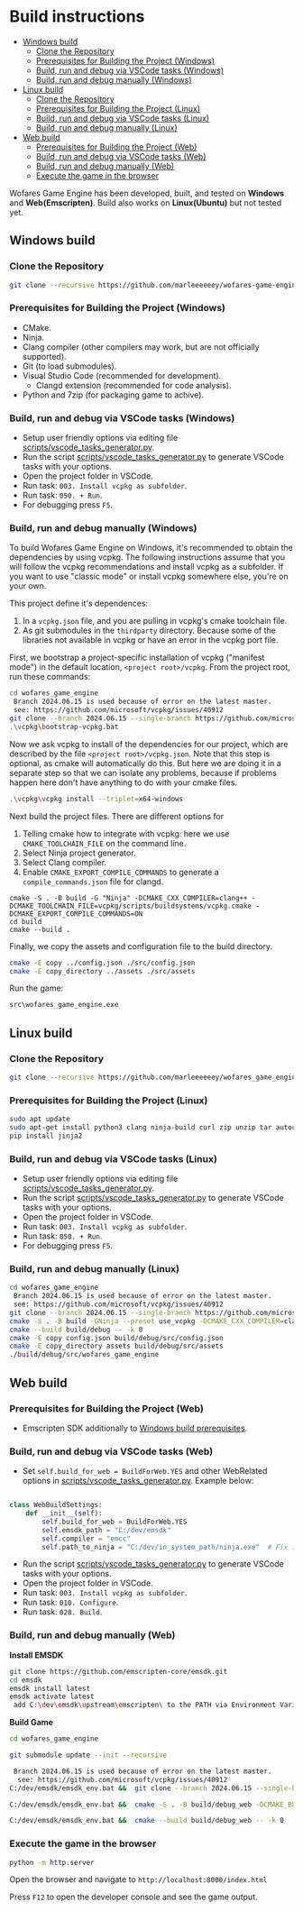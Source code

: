 # Build instructions

- [Windows build](#windows-build)
  - [Clone the Repository](#clone-the-repository)
  - [Prerequisites for Building the Project (Windows)](#prerequisites-for-building-the-project-windows)
  - [Build, run and debug via VSCode tasks (Windows)](#build-run-and-debug-via-vscode-tasks-windows)
  - [Build, run and debug manually (Windows)](#build-run-and-debug-manually-windows)
- [Linux build](#linux-build)
  - [Clone the Repository](#clone-the-repository-1)
  - [Prerequisites for Building the Project (Linux)](#prerequisites-for-building-the-project-linux)
  - [Build, run and debug via VSCode tasks (Linux)](#build-run-and-debug-via-vscode-tasks-linux)
  - [Build, run and debug manually (Linux)](#build-run-and-debug-manually-linux)
- [Web build](#web-build)
  - [Prerequisites for Building the Project (Web)](#prerequisites-for-building-the-project-web)
  - [Build, run and debug via VSCode tasks (Web)](#build-run-and-debug-via-vscode-tasks-web)
  - [Build, run and debug manually (Web)](#build-run-and-debug-manually-web)
  - [Execute the game in the browser](#execute-the-game-in-the-browser)

Wofares Game Engine has been developed, built, and tested on **Windows** and **Web(Emscripten)**. Build also works on **Linux(Ubuntu)** but not tested yet.

## Windows build

### Clone the Repository

```bash
git clone --recursive https://github.com/marleeeeeey/wofares-game-engine.git
```

### Prerequisites for Building the Project (Windows)

- CMake.
- Ninja.
- Clang compiler (other compilers may work, but are not officially supported).
- Git (to load submodules).
- Visual Studio Code (recommended for development).
  - Clangd extension (recommended for code analysis).
- Python and 7zip (for packaging game to achive).

### Build, run and debug via VSCode tasks (Windows)

- Setup user friendly options via editing file [scripts/vscode_tasks_generator.py](scripts/vscode_tasks_generator.py).
- Run the script [scripts/vscode_tasks_generator.py](scripts/vscode_tasks_generator.py) to generate VSCode tasks with your options.
- Open the project folder in VSCode.
- Run task: `003. Install vcpkg as subfolder`.
- Run task: `050. + Run`.
- For debugging press `F5`.

### Build, run and debug manually (Windows)

To build Wofares Game Engine on Windows, it's recommended to obtain the dependencies by using vcpkg. The following instructions assume that you will follow the vcpkg recommendations and install vcpkg as a subfolder. If you want to use "classic mode" or install vcpkg somewhere else, you're on your own.

This project define it's dependences:
1. In a `vcpkg.json` file, and you are pulling in vcpkg's cmake toolchain file.
2. As git submodules in the `thirdparty` directory. Because some of the libraries not available in vcpkg or have an error in the vcpkg port file.

First, we bootstrap a project-specific installation of vcpkg ("manifest mode") in the default location, `<project root>/vcpkg`. From the project root, run these commands:

```bash
cd wofares_game_engine
 Branch 2024.06.15 is used because of error on the latest master.
 see: https://github.com/microsoft/vcpkg/issues/40912
git clone --branch 2024.06.15 --single-branch https://github.com/microsoft/vcpkg
.\vcpkg\bootstrap-vcpkg.bat
```

Now we ask vcpkg to install of the dependencies for our project, which are described by the file `<project root>/vcpkg.json`.  Note that this step is optional, as cmake will automatically do this.  But here we are doing it in a separate step so that we can isolate any problems, because if problems happen here don't have anything to do with your cmake files.

```bash
.\vcpkg\vcpkg install --triplet=x64-windows
```

Next build the project files. There are different options for
1. Telling cmake how to integrate with vcpkg: here we use `CMAKE_TOOLCHAIN_FILE` on the command line.
2. Select Ninja project generator.
3. Select Clang compiler.
4. Enable `CMAKE_EXPORT_COMPILE_COMMANDS` to generate a `compile_commands.json` file for clangd.

```
cmake -S . -B build -G "Ninja" -DCMAKE_CXX_COMPILER=clang++ -DCMAKE_TOOLCHAIN_FILE=vcpkg/scripts/buildsystems/vcpkg.cmake -DCMAKE_EXPORT_COMPILE_COMMANDS=ON
cd build
cmake --build .
```

Finally, we copy the assets and configuration file to the build directory.

```bash
cmake -E copy ../config.json ./src/config.json
cmake -E copy_directory ../assets ./src/assets
```

Run the game:

```bash
src\wofares_game_engine.exe
```

## Linux build

### Clone the Repository

```bash
git clone --recursive https://github.com/marleeeeeey/wofares_game_engine.git
```

### Prerequisites for Building the Project (Linux)

```bash
sudo apt update
sudo apt-get install python3 clang ninja-build curl zip unzip tar autoconf automake libtool python3-pip cmake
pip install jinja2
```

### Build, run and debug via VSCode tasks (Linux)

- Setup user friendly options via editing file [scripts/vscode_tasks_generator.py](scripts/vscode_tasks_generator.py).
- Run the script [scripts/vscode_tasks_generator.py](scripts/vscode_tasks_generator.py) to generate VSCode tasks with your options.
- Open the project folder in VSCode.
- Run task: `003. Install vcpkg as subfolder`.
- Run task: `050. + Run`.
- For debugging press `F5`.

### Build, run and debug manually (Linux)

```bash
cd wofares_game_engine
 Branch 2024.06.15 is used because of error on the latest master.
 see: https://github.com/microsoft/vcpkg/issues/40912
git clone --branch 2024.06.15 --single-branch https://github.com/microsoft/vcpkg && ./vcpkg/bootstrap-vcpkg.sh && ./vcpkg/vcpkg install --triplet=x64-linux
cmake -S . -B build -GNinja --preset use_vcpkg -DCMAKE_CXX_COMPILER=clang++ -DCMAKE_EXPORT_COMPILE_COMMANDS=ON
cmake --build build/debug -- -k 0
cmake -E copy config.json build/debug/src/config.json
cmake -E copy_directory assets build/debug/src/assets
./build/debug/src/wofares_game_engine
```

## Web build

### Prerequisites for Building the Project (Web)

- Emscripten SDK additionally to [Windows build prerequisites](#prerequisites-for-building-the-project-windows).

### Build, run and debug via VSCode tasks (Web)

- Set `self.build_for_web = BuildForWeb.YES` and other WebRelated options in [scripts/vscode_tasks_generator.py](scripts/vscode_tasks_generator.py). Example below:

```python

class WebBuildSettings:
    def __init__(self):
        self.build_for_web = BuildForWeb.YES
        self.emsdk_path = "C:/dev/emsdk"
        self.compiler = "emcc"
        self.path_to_ninja = "C:/dev/in_system_path/ninja.exe"  # Fix issue: CMake was unable to find a build program corresponding to "Ninja".  CMAKE_MAKE_PROGRAM is not set.

```

- Run the script [scripts/vscode_tasks_generator.py](scripts/vscode_tasks_generator.py) to generate VSCode tasks with your options.
- Open the project folder in VSCode.
- Run task: `003. Install vcpkg as subfolder`.
- Run task: `010. Configure`.
- Run task: `020. Build`.

### Build, run and debug manually (Web)

**Install EMSDK**

```bash
git clone https://github.com/emscripten-core/emsdk.git
cd emsdk
emsdk install latest
emsdk activate latest
 add C:\dev\emsdk\upstream\emscripten\ to the PATH via Environment Variables
```

**Build Game**

```bash
cd wofares_game_engine

git submodule update --init --recursive

 Branch 2024.06.15 is used because of error on the latest master.
  see: https://github.com/microsoft/vcpkg/issues/40912
C:/dev/emsdk/emsdk_env.bat &&  git clone --branch 2024.06.15 --single-branch https://github.com/microsoft/vcpkg && .\\vcpkg\\bootstrap-vcpkg.bat && .\\vcpkg\\vcpkg install --triplet=wasm32-emscripten

C:/dev/emsdk/emsdk_env.bat &&  cmake -S . -B build/debug_web -DCMAKE_BUILD_TYPE=Debug -GNinja -DCMAKE_CXX_COMPILER=clang++ -DVCPKG_CHAINLOAD_TOOLCHAIN_FILE=C:/dev/emsdk/upstream/emscripten/cmake/Modules/Platform/Emscripten.cmake -DCMAKE_MAKE_PROGRAM=C:/dev/in_system_path/ninja.exe -DCMAKE_EXPORT_COMPILE_COMMANDS=ON

C:/dev/emsdk/emsdk_env.bat &&  cmake --build build/debug_web -- -k 0
```

### Execute the game in the browser

```bash
python -m http.server
```

Open the browser and navigate to `http://localhost:8000/index.html`

Press `F12` to open the developer console and see the game output.
